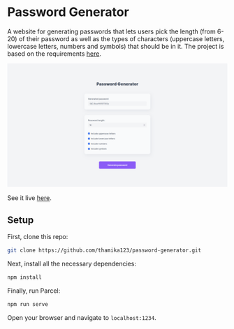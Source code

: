 # Password Generator

A website for generating passwords that lets users pick the length (from 6-20)
of their password as well as the types of characters (uppercase letters,
lowercase letters, numbers and symbols) that should be in it. The project is
based on the requirements
[here](https://github.com/florinpop17/app-ideas/blob/master/Projects/2-Intermediate/Password-Generator.md).

![](screenshot.png)

See it live [here](https://react-passwd-gen.netlify.app/).

## Setup

First, clone this repo:

```bash
git clone https://github.com/thamika123/password-generator.git
```

Next, install all the necessary dependencies:

```bash
npm install
```

Finally, run Parcel:

```bash
npm run serve
```

Open your browser and navigate to `localhost:1234`.
